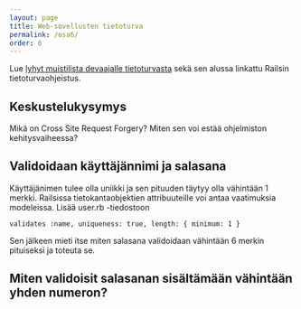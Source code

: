 ```yaml
---
layout: page
title: Web-sovellusten tietoturva
permalink: /osa6/
order: 6
---
```


Lue [lyhyt muistilista devaajalle tietoturvasta](https://tuuren.wordpress.com/2016/01/23/rails-sovelluksen-tietoturva/)
sekä sen alussa linkattu Railsin tietoturvaohjeistus.

## Keskustelukysymys

Mikä on Cross Site Request Forgery? Miten sen voi estää ohjelmiston kehitysvaiheessa?

## Validoidaan käyttäjännimi ja salasana

Käyttäjänimen tulee olla uniikki ja sen pituuden täytyy olla vähintään 1
merkki. Railsissa tietokantaobjektien attribuuteille voi antaa
vaatimuksia modeleissa. Lisää user.rb -tiedostoon


    validates :name, uniqueness: true, length: { minimum: 1 }

Sen jälkeen mieti itse miten salasana validoidaan vähintään 6 merkin
pituiseksi ja toteuta se.

## Miten validoisit salasanan sisältämään vähintään yhden numeron?
